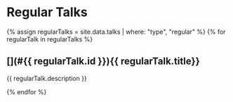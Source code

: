 # [](#regular)Regular Talks

{% assign regularTalks = site.data.talks | where: "type", "regular" %}
{% for regularTalk in regularTalks %}

## [](#{{ regularTalk.id }}){{ regularTalk.title}} 

{{ regularTalk.description }}

{% endfor %}